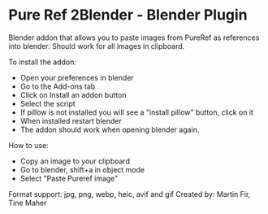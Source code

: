 # Pure Ref 2Blender - Blender Plugin
Blender addon that allows you to paste images from PureRef as references into blender. Should work for all images in clipboard.

To install the addon:
- Open your preferences in blender
- Go to the Add-ons tab
- Click on Install an addon button
- Select the script
- If pillow is not installed you will see a "install pillow" button, click on it
- When installed restart blender
- The addon should work when opening blender again.

How to use:
- Copy an image to your clipboard
- Go to blender, shift+a in object mode
- Select "Paste Pureref image"

Format support: jpg, png, webp, heic, avif and gif
Created by: Martin Fir, Tine Maher
